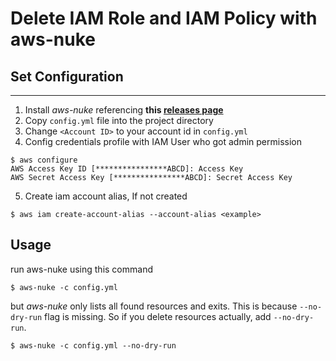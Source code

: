# Delete IAM Role and IAM Policy with aws-nuke

## Set Configuration

---
1. Install *aws-nuke* referencing **this [releases page](https://github.com/rebuy-de/aws-nuke/releases/tag/v2.21.2)**
2. Copy `config.yml` file  into the project directory
3. Change `<Account ID>` to your account id in `config.yml`
4. Config credentials profile with IAM User who got admin permission
```
$ aws configure
AWS Access Key ID [****************ABCD]: Access Key
AWS Secret Access Key [****************ABCD]: Secret Access Key
```
5. Create iam account alias, If not created
```
$ aws iam create-account-alias --account-alias <example>
```


## Usage
run aws-nuke using this command
```
$ aws-nuke -c config.yml
```

but *aws-nuke* only lists all found resources and exits.
This is because `--no-dry-run` flag is missing.
So if you delete resources actually, add `--no-dry-run`.
```
$ aws-nuke -c config.yml --no-dry-run
```










